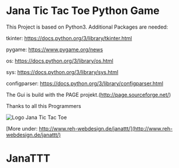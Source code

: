# Jana Tic Tac Toe Python Game

This Project is based on Python3.
Additional Packages are needed:

tkinter: https://docs.python.org/3/library/tkinter.html

pygame: https://www.pygame.org/news

os: https://docs.python.org/3/library/os.html

sys: https://docs.python.org/3/library/sys.html

configparser: https://docs.python.org/3/library/configparser.html



The Gui is build with the PAGE projekt.(http://page.sourceforge.net/)

Thanks to all this Programmers

![Logo Jana Tic Tac Toe ](http://www.reh-webdesign.de/janattt/pics/startbild.png)


[More under: http://www.reh-webdesign.de/janattt/](http://www.reh-webdesign.de/janattt/)




# JanaTTT
